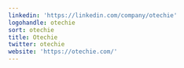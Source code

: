 ```yaml
---
linkedin: 'https://linkedin.com/company/otechie'
logohandle: otechie
sort: otechie
title: Otechie
twitter: otechie
website: 'https://otechie.com/'
---
```

